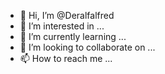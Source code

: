 - 👋 Hi, I’m @Deralfalfred
- 👀 I’m interested in ...
- 🌱 I’m currently learning ...
- 💞️ I’m looking to collaborate on ...
- 📫 How to reach me ...

<!---
Deralfalfred/Deralfalfred is a ✨ special ✨ repository because its `README.md` (this file) appears on your GitHub profile.
You can click the Preview link to take a look at your changes.
--->
